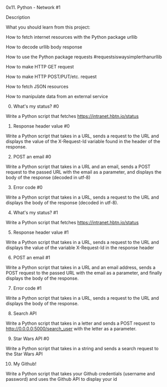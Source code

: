 0x11. Python - Network #1

Description

What you should learn from this project:



How to fetch internet resources with the Python package urllib

How to decode urllib body response

How to use the Python package requests #requestsiswaysimplerthanurllib

How to make HTTP GET request

How to make HTTP POST/PUT/etc. request

How to fetch JSON resources

How to manipulate data from an external service

0. What's my status? #0

Write a Python script that fetches https://intranet.hbtn.io/status

1. Response header value #0

Write a Python script that takes in a URL, sends a request to the URL and displays the value of the X-Request-Id variable found in the header of the response.

2. POST an email #0

Write a Python script that takes in a URL and an email, sends a POST request to the passed URL with the email as a parameter, and displays the body of the response (decoded in utf-8)

3. Error code #0

Write a Python script that takes in a URL, sends a request to the URL and displays the body of the response (decoded in utf-8).

4. What's my status? #1

Write a Python script that fetches https://intranet.hbtn.io/status

5. Response header value #1

Write a Python script that takes in a URL, sends a request to the URL and displays the value of the variable X-Request-Id in the response header

6. POST an email #1

Write a Python script that takes in a URL and an email address, sends a POST request to the passed URL with the email as a parameter, and finally displays the body of the response.

7. Error code #1

Write a Python script that takes in a URL, sends a request to the URL and displays the body of the response.

8. Search API

Write a Python script that takes in a letter and sends a POST request to http://0.0.0.0:5000/search_user with the letter as a parameter.

9. Star Wars API #0

Write a Python script that takes in a string and sends a search request to the Star Wars API

10. My Github!

Write a Python script that takes your Github credentials (username and password) and uses the Github API to display your id


